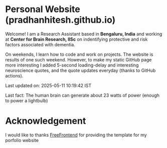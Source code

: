 # Personal Website (pradhanhitesh.github.io)
Welcome! I am a Research Assistant based in <b>Bengaluru, India</b> and working at <b>Center for Brain Research, IISc</b> on indentifying protective and risk factors associated with dementia.

On weekends, I learn how to code and work on projects. The website is results of one such weekend. However, to make my static GitHub page more interesting I added 5-second loading-delay and interesting neuroscience quotes, and the quote updates everyday (thanks to GitHub actions).

Last updated on: 2025-05-11 10:19:42 IST

Last fact: The human brain can generate about 23 watts of power (enough to power a lightbulb)

# Acknowledgement
I would like to thanks <a href="https://freefrontend.com/">FreeFrontend</a> for providing the template for my porfolio website 
